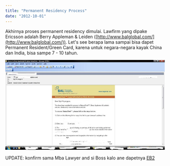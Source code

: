 ```yaml
---
title: "Permanent Residency Process"
date: "2012-10-01"
---
```


Akhirnya proses permanent residency dimulai. Lawfirm yang dipake Ericsson adalah Berry Appleman & Leiden ([http://www.balglobal.com/](http://www.balglobal.com/)). Let's see berapa lama sampai bisa dapet Permanent Resident/Green Card, karena untuk negara-negara kayak China dan India, bisa sampe 7 - 10 tahun.

![](images/balsmall.jpg "BAL")

UPDATE: konfirm sama Mba Lawyer and si Boss kalo ane dapetnya [EB2](http://www.uscis.gov/portal/site/uscis/menuitem.eb1d4c2a3e5b9ac89243c6a7543f6d1a/?vgnextoid=816a83453d4a3210VgnVCM100000b92ca60aRCRD&vgnextchannel=816a83453d4a3210VgnVCM100000b92ca60aRCRD "EB2 Green Card")
